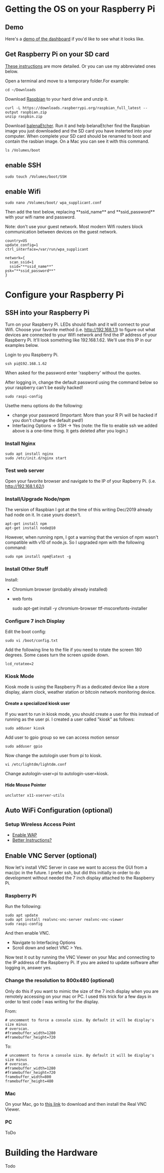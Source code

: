 # Getting the OS on your Raspberry Pi

## Demo

Here's a [demo of the dashboard](http://btc.jack-roberts.com) if you'd like to see what it looks like.

## Get Raspberry Pi on your SD card
[These instructions](https://www.raspberrypi.org/documentation/installation/installing-images/) are
more detailed. Or you can use my abbreviated ones below.

Open a terminal and move to a temporary folder.For example:

    cd ~/Downloads

Download [Raspbian](https://www.raspberrypi.org/downloads/raspbian/)
to your hard drive and unzip it.

    curl -L https://downloads.raspberrypi.org/raspbian_full_latest --output raspbian.zip
    unzip raspbin.zip

Download [balenaEtcher](https://www.balena.io/etcher/). Run it and help belanaEtcher find the Raspbian image
you just downloaded and the SD card you have insterted into your computer. When complete your SD card should be renamed to boot and contain the rasbian image. On a Mac you can see it with this command.

    ls /Volumes/boot

## enable SSH
    sudo touch /Volumes/boot/SSH

## enable Wifi
    sudo nano /Volumes/boot/ wpa_supplicant.conf

Then add the text below, replacing  \*\*ssid_name\*\* and \*\*ssid_password\*\* with your wifi name
and password. 

Note: don't use your guest network. Most modern Wifi routers block communication between devices
on the guest network.

    country=US
    update_config=1
    ctrl_interface=/var/run/wpa_supplicant
    
    network={
      scan_ssid=1
      ssid="**ssid_name**"
    psk="**ssid_password**"
    }

# Configure your Raspberry Pi

## SSH into your Raspberry Pi
Turn on your Raspberry Pi. LEDs should flash and it will connect to your Wifi. Choose your favorite
method (i.e. http://192.168.1.1) to figure out what devices are connected to your Wifi network 
and find the IP address of your
Raspberry Pi. It'll look something like 192.168.1.62. We'll use this IP in our examples below.

Login to you Raspberry Pi.

    ssh pi@192.168.1.62

When asked for the password enter 'raspberry' without the quotes.

After logging in, change the default password using the command below so your raspberry can't be
easily hacked!

    sudo raspi-config

Usethe menu options do the following:
- change your password (Important: More than your R Pi will be hacked if you don't change the default pwd!)
- Interfacing Options -> SSH -> Yes (note: the file to enable ssh we added above is a one-time thing. It gets deleted after you login.)

### Install Nginx
    sudo apt install nginx
    sudo /etc/init.d/nginx start

### Test web server
Open your favorite browser and navigate to the IP of your Rapberry Pi. (i.e. http://192.168.1.62/)

### Install/Upgrade Node/npm
The version of Raspbian I got at the time of this writing Dec/2019 already had node on it. In case
yours doesn't.

    apt-get install npm
    apt-get install node@10

However,
when running npm, I got a warning that the version of npm wasn't compatible with v10 of node.js.
So I upgraded npm with the following command:

    sudo npm install npm@latest -g

### Install Other Stuff
Install:
- Chromium browser (probably already installed)
- web fonts

    sudo apt-get install -y chromium-browser ttf-mscorefonts-installer


### Configure 7 inch Display
Edit the boot config:

    sudo vi /boot/config.txt

Add the following line to the file if you need to rotate the screen 
180 degrees. Some cases turn the screen upside down.

    lcd_rotatee=2

### Kiosk Mode

Kiosk mode is using the Raspberry Pi as a dedicated device like a store
display, alarm clock, weather station or bitcoin network monitoring
device.

#### Create a specialized kiosk user
If you want to run in kiosk mode, you should create a user for this instead
of running as the user pi. I created a user called "kiosk" as follows:

    sudo adduser kiosk

Add user to gpio group so we can access motion sensor

    sudo adduser gpio

Now change the autologin user from pi to kiosk. 

    vi /etc/lightdm/lightdm.conf

Change autologin-user=pi to autologin-user=kiosk.

#### Hide Mouse Pointer

    unclutter x11-xserver-utils

## Auto WiFi Configuration (optional)

### Setup Wireless Access Point

* [Enable WAP](https://www.raspberrypi.org/documentation/configuration/wireless/access-point.md)
* [Better Instructions?](https://www.raspberryconnect.com/projects/65-raspberrypi-hotspot-accesspoints/157-raspberry-pi-auto-wifi-hotspot-switch-internet)



## Enable VNC Server (optional)
Now let's install VNC Server in case we want to access the GUI from a mac/pc in the future. I prefer ssh, but did this initially in order to do development
without needed the 7 inch display attached to the Raspberry Pi.

### Raspberry Pi
Run the following:

    sudo apt update
    sudo apt install realvnc-vnc-server realvnc-vnc-viewer
    sudo raspi-config

And then enable VNC.

- Navigate to Interfacing Options
- Scroll down and select VNC > Yes.

Now test it out by running the VNC Viewer on your Mac and connecting to the IP address of the
Raspberry Pi. If you are asked to update software after logging in, answer yes.

### Change the resolution to 800x480 (optional)

Only do this if you want to mimic the size of the 7 inch display when you are remotely accessing on your mac or PC. I used this trick for a few days in
order to test code I was writing for the display.

From:

    # uncomment to force a console size. By default it will be display's size minus
    # overscan.
    #framebuffer_width=1280
    #framebuffer_height=720

To:

    # uncomment to force a console size. By default it will be display's size minus
    # overscan.
    #framebuffer_width=1280
    #framebuffer_height=720
    framebuffer_width=800
    framebuffer_height=480
  
### Mac
On your Mac, go to [this link](https://www.realvnc.com/en/connect/download/viewer/) to
download and then install the Real VNC Viewer.

### PC
ToDo

# Building the Hardware
Todo

